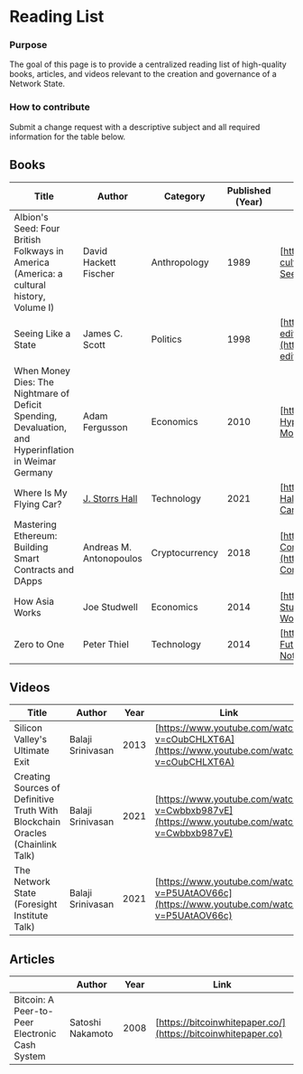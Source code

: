 # Reading List

### Purpose

The goal of this page is to provide a centralized reading list of high-quality books, articles, and videos relevant to the creation and governance of a Network State.&#x20;

### How to contribute

Submit a change request with a descriptive subject and all required information for the table below.

## Books

| Title                                                                                                 | Author                                                                                            | Category       | Published (Year) | Purchase Link                                                                                                                                                          |   |
| ----------------------------------------------------------------------------------------------------- | ------------------------------------------------------------------------------------------------- | -------------- | ---------------- | ---------------------------------------------------------------------------------------------------------------------------------------------------------------------- | - |
| Albion's Seed: Four British Folkways in America (America: a cultural history, Volume I)               | David Hackett Fischer                                                                             | Anthropology   | 1989             | [https://www.amazon.com/Albions-Seed-British-Folkways-cultural/dp/0195069056/](https://www.amazon.com/Albions-Seed-British-Folkways-cultural/dp/0195069056/)           |   |
| Seeing Like a State                                                                                   | James C. Scott                                                                                    | Politics       | 1998             | [https://openlibrary.org/works/OL2692041W/Seeing_Like_a_State?edition=seeinglikestate00jame](https://openlibrary.org/works/OL2692041W/Seeing_Like_a_State?edition=seeinglikestate00jame)|   |
| When Money Dies: The Nightmare of Deficit Spending, Devaluation, and Hyperinflation in Weimar Germany | Adam Fergusson                                                                                    | Economics      | 2010             | [https://www.amazon.com/When-Money-Dies-Devaluation-Hyperinflation/dp/1586489941](https://www.amazon.com/When-Money-Dies-Devaluation-Hyperinflation/dp/1586489941)     |   |
| Where Is My Flying Car?                                                                               | [J. Storrs Hall](https://www.amazon.com/J-Storrs-Hall/e/B001JP2IZK/ref=dp\_byline\_cont\_book\_1) | Technology     | 2021             | [https://www.amazon.com/Where-Flying-Car-Storrs-Hall/dp/1953953182](https://www.amazon.com/Where-Flying-Car-Storrs-Hall/dp/1953953182)                                 |   |
| Mastering Ethereum: Building Smart Contracts and DApps                                                | Andreas M. Antonopoulos                                                                           | Cryptocurrency | 2018             | [https://www.amazon.com/Mastering-Ethereum-Building-Smart-Contracts/dp/1491971940/](https://www.amazon.com/Mastering-Ethereum-Building-Smart-Contracts/dp/1491971940/) |   |
| How Asia Works                                                                                        | Joe Studwell                                                                                      | Economics      | 2014             | [https://www.amazon.com/How-Asia-Works-Joe-Studwell/dp/0802121322](https://www.amazon.com/How-Asia-Works-Joe-Studwell/dp/0802121322)                                   |   |
| Zero to One                                                                                           | Peter Thiel                                                                                       | Technology     | 2014             | [https://www.amazon.com/Zero-One-Notes-Startups-Future/dp/0804139296](https://www.amazon.com/Zero-One-Notes-Startups-Future/dp/0804139296)                             |   |

## Videos

| Title                          | Author            | Year | Link                                                                                       |
| ------------------------------ | ----------------- | ---- | ------------------------------------------------------------------------------------------ |
| Silicon Valley's Ultimate Exit | Balaji Srinivasan | 2013 | [https://www.youtube.com/watch?v=cOubCHLXT6A](https://www.youtube.com/watch?v=cOubCHLXT6A) |
| Creating Sources of Definitive Truth With Blockchain Oracles (Chainlink Talk) | Balaji Srinivasan | 2021 | [https://www.youtube.com/watch?v=Cwbbxb987vE](https://www.youtube.com/watch?v=Cwbbxb987vE) |
| The Network State (Foresight Institute Talk) | Balaji Srinivasan | 2021 | [https://www.youtube.com/watch?v=P5UAtAOV66c](https://www.youtube.com/watch?v=P5UAtAOV66c) |


## Articles

|                                                | Author           | Year | Link                                                          |
| ---------------------------------------------- | ---------------- | ---- | ------------------------------------------------------------- |
| Bitcoin: A Peer-to-Peer Electronic Cash System | Satoshi Nakamoto | 2008 | [https://bitcoinwhitepaper.co/](https://bitcoinwhitepaper.co) |
